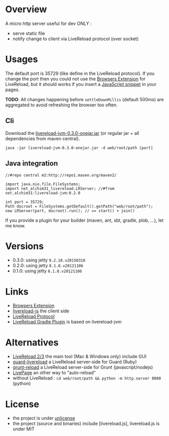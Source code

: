 Overview
========

A micro http server useful for dev ONLY :

* serve static file
* notify change to client via LiveReload protocol (over socket)

Usages
======

The default port is 35729 (like define in the LiveReload protocol).
If you change the port then you could not use the [Browsers Extension](http://feedback.livereload.com/knowledgebase/articles/86242-how-do-i-install-and-use-the-browser-extensions-) for LiveReload, but it should works if you insert a [JavaScript snippet](http://go.livereload.com/mobile) in your pages.

**TODO**: All changes happening before `settleDownMillis` (default 500ms) are aggregated to avoid refreshing the browser too often.

Cli
---

Download the [livereload-jvm-0.3.0-onejar.jar](http://repo2.maven.org/maven2/net/alchim31/livereload-jvm/0.3.0/livereload-jvm-0.3.0-onejar.jar) (or regular jar  + all dependencies from maven central).

    java -jar livereload-jvm-0.3.0-onejar.jar -d web/root/path [port]

Java integration
----------------

    //#repo central m2:http://repo1.maven.org/maven2/

    import java.nio.file.FileSystems;
    import net_alchim31_livereload.LRServer; //#from net.alchim31:livereload-jvm:0.2.0

    int port = 35729;
    Path docroot = FileSystems.getDefault().getPath("web/root/path");
    new LRServer(port, docroot).run(); // == start() + join()

If you provide a plugin for your builder (maven, ant, sbt, gradle, plob, ...), let me know.

Versions
========
  - 0.3.0: using jetty `9.2.10.v20150310`
  - 0.2.0: using jetty `8.1.8.v20121106`
  - 0.1.0: using jetty `8.1.8.v20121106`

Links
=====

* [Browsers Extension](http://feedback.livereload.com/knowledgebase/articles/86242-how-do-i-install-and-use-the-browser-extensions-)
* [livereload-js](https://github.com/livereload/livereload-js) the client side
* [LiveReload Protocol](http://feedback.livereload.com/knowledgebase/articles/86174-livereload-protocol)
* [LiveReload Gradle Plugin](https://github.com/aalmiray/livereload-gradle-plugin) is based on livereload-jvm

Alternatives
============

* [LiveReload 2/3](http://livereload.com/) the main tool (Mac & Windows only) include GUI
* [guard-livereload](https://github.com/guard/guard-livereload) a LiveReload server-side for Guard (Ruby)
* [grunt-reload](https://github.com/webxl/grunt-reload) a LiveReload server-side for Grunt (javascript/nodejs)
* [LivePage](https://chrome.google.com/webstore/detail/livepage/pilnojpmdoofaelbinaeodfpjheijkbh) an other way to "auto-reload"
* without LiveReload : `cd web/root/path && python -m http.server 8000` (python)

License
=======

* the project is under [unlicense](http://unlicense.org/)
* the project (source and binaries) include [livereload.js], livereload.js is under MIT
